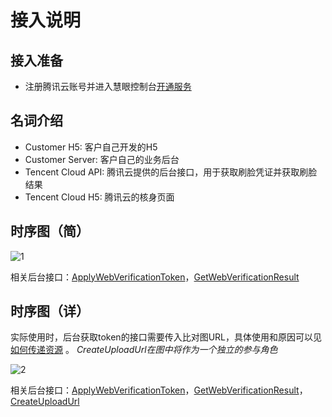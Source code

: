 # 接入说明

## 接入准备
- 注册腾讯云账号并进入慧眼控制台[开通服务](https://console.intl.cloud.tencent.com/faceid) 

## 名词介绍

- Customer H5: 客户自己开发的H5
- Customer Server: 客户自己的业务后台
- Tencent Cloud API: 腾讯云提供的后台接口，用于获取刷脸凭证并获取刷脸结果
- Tencent Cloud H5: 腾讯云的核身页面

## 时序图（简）

![1](https://qcloudimg.tencent-cloud.cn/raw/f963c590fc88067f81da0b7ca3df50f8.png)

相关后台接口：[ApplyWebVerificationToken](https://intl.cloud.tencent.com/zh/document/product/1061/44246)，[GetWebVerificationResult](https://intl.cloud.tencent.com/zh/document/product/1061/44246)
## 时序图（详）

实际使用时，后台获取token的接口需要传入比对图URL，具体使用和原因可以见[如何传递资源](https://console.intl.cloud.tencent.com/faceid) 。
*CreateUploadUrl在图中将作为一个独立的参与角色*

![2](https://qcloudimg.tencent-cloud.cn/raw/491abd12442624139fef0b39959a6745.png)

相关后台接口：[ApplyWebVerificationToken](https://intl.cloud.tencent.com/zh/document/product/1061/44246)，[GetWebVerificationResult](https://intl.cloud.tencent.com/zh/document/product/1061/44246)，[CreateUploadUrl](https://intl.cloud.tencent.com/zh/document/product/1061/44246)
